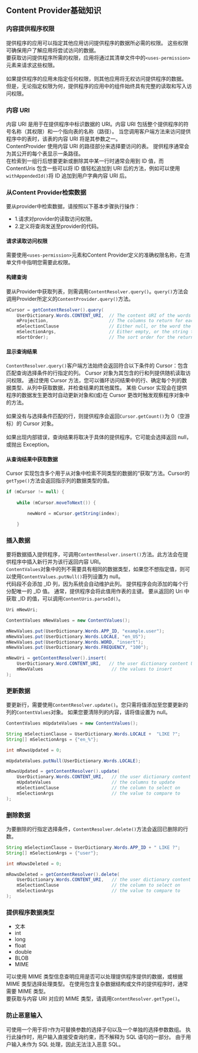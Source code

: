 ## Content Provider基础知识
### 内容提供程序权限
提供程序的应用可以指定其他应用访问提供程序的数据所必需的权限。 这些权限可确保用户了解应用将尝试访问的数据。<br> 要获取访问提供程序所需的权限，应用将通过其清单文件中的`<uses-permission>`元素来请求这些权限。<br><br>
如果提供程序的应用未指定任何权限，则其他应用将无权访问提供程序的数据。 但是，无论指定权限为何，提供程序的应用中的组件始终具有完整的读取和写入访问权限。

### 内容 URI
内容 URI 是用于在提供程序中标识数据的 URI。内容 URI 包括整个提供程序的符号名称（其权限）和一个指向表的名称（路径）。 当您调用客户端方法来访问提供程序中的表时，该表的内容 URI 将是其参数之一。<br>
ContentProvider 使用内容 URI 的路径部分来选择要访问的表。 提供程序通常会为其公开的每个表显示一条路径。<br>
在检索到一组行后想要更新或删除其中某一行时通常会用到 ID 值，而ContentUris 包含一些可以将 ID 值轻松追加到 URI 后的方法，例如可以使用`withAppendedId()`将 ID 追加到用户字典内容 URI 后。

### 从Content Provider检索数据
要从provider中检索数据，请按照以下基本步骤执行操作：<br>
* 1.请求对provider的读取访问权限。
* 2.定义将查询发送至provider的代码。

#### 请求读取访问权限
需要使用`<uses-permission>`元素和Content Provider定义的准确权限名称，在清单文件中指明您需要此权限。

#### 构建查询
要从Provider中获取列表，则需调用`ContentResolver.query()`。`query()`方法会调用Provider所定义的`ContentProvider.query()`方法。
``` java
mCursor = getContentResolver().query(
    UserDictionary.Words.CONTENT_URI,  // The content URI of the words table
    mProjection,                       // The columns to return for each row
    mSelectionClause                   // Either null, or the word the user entered
    mSelectionArgs,                    // Either empty, or the string the user entered
    mSortOrder);                       // The sort order for the returned rows
```

#### 显示查询结果
`ContentResolver.query()`客户端方法始终会返回符合以下条件的 Cursor：包含匹配查询选择条件的行指定的列。 Cursor 对象为其包含的行和列提供随机读取访问权限。 通过使用 Cursor 方法，您可以循环访问结果中的行、确定每个列的数据类型、从列中获取数据，并检查结果的其他属性。 某些 Cursor 实现会在提供程序的数据发生更改时自动更新对象和(或)在 Cursor 更改时触发观察程序对象中的方法。
<br><br>
如果没有与选择条件匹配的行，则提供程序会返回`Cursor.getCount()`为 0（空游标）的 Cursor 对象。
<br><br>
如果出现内部错误，查询结果将取决于具体的提供程序。它可能会选择返回 null，或抛出 Exception。

#### 从查询结果中获取数据
Cursor 实现包含多个用于从对象中检索不同类型的数据的“获取”方法。Cursor的`getType()`方法会返回指示列的数据类型的值。
``` java
if (mCursor != null) {
   
    while (mCursor.moveToNext()) {

        newWord = mCursor.getString(index);

    }
```

### 插入数据
要将数据插入提供程序，可调用`ContentResolver.insert()`方法。此方法会在提供程序中插入新行并为该行返回内容 URI。<br>
`ContentValues`对象中的列不需要具有相同的数据类型，如果您不想指定值，则可以使用`ContentValues.putNull()`将列设置为 null。<br>
代码段不会添加 _ID 列，因为系统会自动维护此列。 提供程序会向添加的每个行分配唯一的 _ID 值。 通常，提供程序会将此值用作表的主键。
要从返回的 Uri 中获取 _ID 的值，可以调用`ContentUris.parseId()`。
``` java
Uri mNewUri;

ContentValues mNewValues = new ContentValues();

mNewValues.put(UserDictionary.Words.APP_ID, "example.user");
mNewValues.put(UserDictionary.Words.LOCALE, "en_US");
mNewValues.put(UserDictionary.Words.WORD, "insert");
mNewValues.put(UserDictionary.Words.FREQUENCY, "100");

mNewUri = getContentResolver().insert(
    UserDictionary.Word.CONTENT_URI,   // the user dictionary content URI
    mNewValues                          // the values to insert
);
```

### 更新数据
要更新行，需要使用`ContentResolver.update()`。您只需将值添加至您要更新的列的`ContentValues`对象。 如果您要清除列的内容，请将值设置为 null。
``` java
ContentValues mUpdateValues = new ContentValues();

String mSelectionClause = UserDictionary.Words.LOCALE +  "LIKE ?";
String[] mSelectionArgs = {"en_%"};

int mRowsUpdated = 0;

mUpdateValues.putNull(UserDictionary.Words.LOCALE);

mRowsUpdated = getContentResolver().update(
    UserDictionary.Words.CONTENT_URI,   // the user dictionary content URI
    mUpdateValues                       // the columns to update
    mSelectionClause                    // the column to select on
    mSelectionArgs                      // the value to compare to
);
```

### 删除数据
为要删除的行指定选择条件，`ContentResolver.delete()`方法会返回已删除的行数。
``` java
String mSelectionClause = UserDictionary.Words.APP_ID + " LIKE ?";
String[] mSelectionArgs = {"user"};

int mRowsDeleted = 0;

mRowsDeleted = getContentResolver().delete(
    UserDictionary.Words.CONTENT_URI,   // the user dictionary content URI
    mSelectionClause                    // the column to select on
    mSelectionArgs                      // the value to compare to
);
```
### 提供程序数据类型
* 文本
* int
* long
* float
* double
* BLOB
* MIME

可以使用 MIME 类型信息查明应用是否可以处理提供程序提供的数据，或根据 MIME 类型选择处理类型。 在使用包含复杂数据结构或文件的提供程序时，通常需要 MIME 类型。 <br>
要获取与内容 URI 对应的 MIME 类型，请调用`ContentResolver.getType()`。

### 防止恶意输入
可使用一个用于将`?`作为可替换参数的选择子句以及一个单独的选择参数数组。 执行此操作时，用户输入直接受查询约束，而不解释为 SQL 语句的一部分。 由于用户输入未作为 SQL 处理，因此无法注入恶意 SQL。
